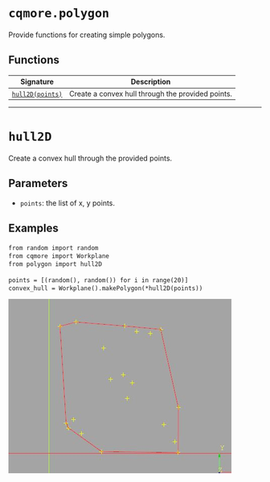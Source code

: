 # `cqmore.polygon`

Provide functions for creating simple polygons.

## Functions

 Signature | Description
--|--
[`hull2D(points)`](polygon.md#hull2D) | Create a convex hull through the provided points. 

----

# `hull2D`

Create a convex hull through the provided points.

## Parameters

- `points`: the list of x, y points. 

## Examples     

    from random import random
    from cqmore import Workplane
    from polygon import hull2D

    points = [(random(), random()) for i in range(20)]
    convex_hull = Workplane().makePolygon(*hull2D(points)) 

![hull2D](images/polygon_hull2D.JPG)

